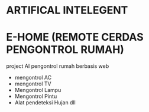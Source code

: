 # ARTIFICAL INTELEGENT 
# E-HOME (REMOTE CERDAS PENGONTROL RUMAH)
project AI pengontrol rumah berbasis web
- mengontrol AC
- mengontrol TV
- Mengontrol Lampu
- Mengontrol Pintu
- Alat pendeteksi Hujan dll
